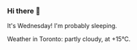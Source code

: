 ### Hi there :wave:

It's Wednesday! I'm probably sleeping.

Weather in Toronto: partly cloudy, at +15°C.
